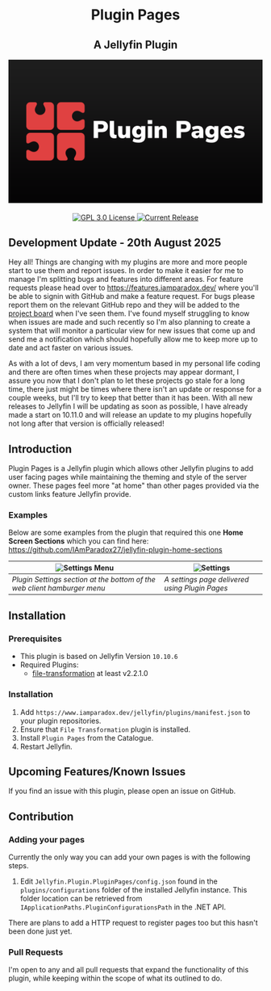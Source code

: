 <h1 align="center">Plugin Pages</h1>
<h2 align="center">A Jellyfin Plugin</h2>
<p align="center">
	<img alt="Logo" src="https://raw.githubusercontent.com/IAmParadox27/jellyfin-plugin-pages/main/src/logo.png" />
	<br />
	<br />
	<a href="https://github.com/IAmParadox27/jellyfin-plugin-pages">
		<img alt="GPL 3.0 License" src="https://img.shields.io/github/license/IAmParadox27/jellyfin-plugin-pages.svg" />
	</a>
	<a href="https://github.com/IAmParadox27/jellyfin-plugin-pages/releases">
		<img alt="Current Release" src="https://img.shields.io/github/release/IAmParadox27/jellyfin-plugin-pages.svg" />
	</a>
</p>

## Development Update - 20th August 2025

Hey all! Things are changing with my plugins are more and more people start to use them and report issues. In order to make it easier for me to manage I'm splitting bugs and features into different areas. For feature requests please head over to <a href="https://features.iamparadox.dev/">https://features.iamparadox.dev/</a> where you'll be able to signin with GitHub and make a feature request. For bugs please report them on the relevant GitHub repo and they will be added to the <a href="https://github.com/users/IAmParadox27/projects/1/views/1">project board</a> when I've seen them. I've found myself struggling to know when issues are made and such recently so I'm also planning to create a system that will monitor a particular view for new issues that come up and send me a notification which should hopefully allow me to keep more up to date and act faster on various issues.

As with a lot of devs, I am very momentum based in my personal life coding and there are often times when these projects may appear dormant, I assure you now that I don't plan to let these projects go stale for a long time, there just might be times where there isn't an update or response for a couple weeks, but I'll try to keep that better than it has been. With all new releases to Jellyfin I will be updating as soon as possible, I have already made a start on 10.11.0 and will release an update to my plugins hopefully not long after that version is officially released!

## Introduction
Plugin Pages is a Jellyfin plugin which allows other Jellyfin plugins to add user facing pages while maintaining the theming and style of the server owner. These pages feel more "at home" than other pages provided via the custom links feature Jellyfin provide.

### Examples
Below are some examples from the plugin that required this one **Home Screen Sections** which you can find here: https://github.com/IAmParadox27/jellyfin-plugin-home-sections

| <img alt="Settings Menu" src="https://raw.githubusercontent.com/IAmParadox27/jellyfin-plugin-home-sections/refs/heads/main/screenshots/settings-location.png" /> | <img alt="Settings" src="https://raw.githubusercontent.com/IAmParadox27/jellyfin-plugin-home-sections/refs/heads/main/screenshots/settings.png" /> |
| ---------------------------------------------------------------------------------------------------------------------------------------------------------------- | -------------------------------------------------------------------------------------------------------------------------------------------------- |
| _Plugin Settings section at the bottom of the web client hamburger menu_                                                                                         | _A settings page delivered using Plugin Pages_                                                                                                     |
## Installation

### Prerequisites
- This plugin is based on Jellyfin Version `10.10.6`
- Required Plugins:
  - [file-transformation](https://github.com/IAmParadox27/jellyfin-plugin-file-transformation) at least v2.2.1.0

### Installation
1. Add `https://www.iamparadox.dev/jellyfin/plugins/manifest.json` to your plugin repositories.
2. Ensure that `File Transformation` plugin is installed.
2. Install `Plugin Pages` from the Catalogue.
3. Restart Jellyfin.

## Upcoming Features/Known Issues
If you find an issue with this plugin, please open an issue on GitHub.

## Contribution
### Adding your pages
Currently the only way you can add your own pages is with the following steps.

1. Edit `Jellyfin.Plugin.PluginPages/config.json` found in the `plugins/configurations` folder of the installed Jellyfin instance. This folder location can be retrieved from `IApplicationPaths.PluginConfigurationsPath` in the .NET API.

There are plans to add a HTTP request to register pages too but this hasn't been done just yet.

### Pull Requests
I'm open to any and all pull requests that expand the functionality of this plugin, while keeping within the scope of what its outlined to do.
